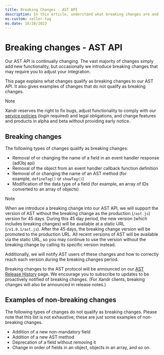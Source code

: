 ```yaml
---
title: Breaking Changes - AST API
description: In this article, understand what breaking changes are and what types of changes do and do not qualify as breaking changes.
ms.custom: seller-tag
ms.date: 10/28/2023
---
```


# Breaking changes - AST API

Our AST API is continually changing. The vast majority of changes simply add new functionality, but occasionally we introduce breaking changes that may require you to adjust your integration.

This page explains what changes qualify as breaking changes to our AST API. It also gives examples of changes that do not qualify as breaking changes.

> [!NOTE]
> Xandr reserves the right to fix bugs, adjust functionality to comply with our [service policies](https://microsoftapc.sharepoint.com/teams/XandrServicePolicies) (login required) and legal obligations, and change features and products in alpha and beta without providing early notice.

## Breaking changes

The following types of changes qualify as breaking changes:

- Removal of or changing the name of a field in an event handler response (adObj api)
- Removal of the object from an event handler callback function definition
- Removal of or changing the name of an AST method (for example, `defineTag()` or `showTag()`)
- Modification of the data type of a field (for example, an array of IDs converted to an array of objects)

> [!NOTE]
> When we introduce a breaking change into our AST API, we will support the version of AST without the breaking change as the production (`/ast.js`) version for 45 days. During this 45 day period, the new version (which includes breaking changes) will be available at a static URL (`/v1.0.1/ast.js`). After the 45 days, the breaking change version will be promoted to the production URL. All recent versions of AST will be available via the static URL, so you may continue to use the version without the breaking change by calling its specific version instead.

Additionally, we will notify AST users of these changes and how to correctly reach each version during the breaking changes period.

Breaking changes to the AST protocol will be announced on our [AST Release History](ast-release-history.md) page. We encourage you to subscribe to updates to be proactively notified of breaking changes. (For Xandr clients, breaking changes will also be announced in release notes.)

## Examples of non-breaking changes

The following types of changes do not qualify as breaking changes. Please note that this list is not exhaustive; these are just some examples of non-breaking changes.

- Addition of a new non-mandatory field
- Addition of a new AST method
- Deprecation of a field without removing it
- Change in order of fields in an object, objects in an array, and so on.
